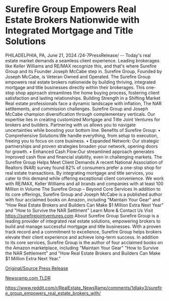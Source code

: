 # Surefire Group Empowers Real Estate Brokers Nationwide with Integrated Mortgage and Title Solutions

PHILADELPHIA, PA, June 21, 2024 /24-7PressRelease/ -- Today's real estate market demands a seamless client experience. Leading brokerages like Keller Williams and RE/MAX recognize this, and that's where Surefire Group and its Founder Joseph McCabe step in.  Surefire Group, Founded by Joseph McCabe, is Veteran Owned and Operated. The Surefire Group empowers real estate brokers nationwide by building thriving, integrated mortgage and title businesses directly within their brokerages. This one-stop shop approach streamlines the home buying process, fostering client satisfaction and lasting relationships.  Building Strength in a Shifting Market  Real estate professionals face a dynamic landscape with inflation, The NAR settlements, and commission challenges. Surefire Group and Joseph McCabe champion diversification through complementary verticals. Our expertise lies in creating customized Mortgage and Title Joint Ventures for brokers and builders. Partnering with us allows you to navigate uncertainties while boosting your bottom line.  Benefits of Surefire Group:  • Comprehensive Solutions:We handle everything, from setup to execution, freeing you to focus on core business. • Expanded Network: Our strategic partnerships and proven strategies broaden your network, opening doors for growth. • Enhanced Cash Flow:Our streamlined approach generates improved cash flow and financial stability, even in challenging markets.  The Surefire Group Helps Meet Client Demands  A recent National Association of Realtors (NAR) survey found 82% of consumers prefer a one-stop shop for real estate transactions. By integrating mortgage and title services, you cater to this demand while offering exceptional client convenience. We work with RE/MAX, Keller Williams and all brands and companies with at least 100 Million in Volume   The Surefire Group – Beyond Core Services  In addition to its core offerings, Surefire Group and Joseph McCabe is a published author with four acclaimed books on Amazon, including "Maintain Your Gear" and "How Real Estate Brokers and Builders Can Make $1 Million Extra Next Year" and "How to Survive the NAR Settlment"  Learn More & Contact Us  Visit https://surefirejointventures.com  About Surefire Group  Surefire Group is a leading provider of integrated real estate solutions, empowering brokers to build and manage successful mortgage and title businesses. With a proven track record and a commitment to excellence, Surefire Group helps brokers elevate their client experience and achieve long-term success.  In addition to its core services, Surefire Group is the author of four acclaimed books on the Amazon marketplace, including "Maintain Your Gear" "How to Survive the NAR Settlement" and "How Real Estate Brokers and Builders Can Make $1 Million Extra Next Year." 

[Original/Source Press Release](https://www.24-7pressrelease.com/press-release/511886/surefire-group-empowers-real-estate-brokers-nationwide-with-integrated-mortgage-and-title-solutions)
                    

[Newsramp.com TLDR](None) 

https://www.reddit.com/r/RealEstate_NewsRamp/comments/1dlaky3/surefire_group_empowers_real_estate_brokers_with/